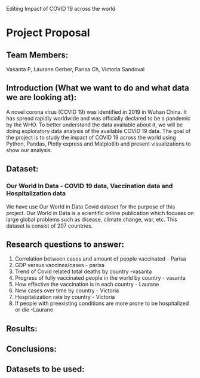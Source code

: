 Editing Impact of COVID 19 across the world

# **Project Proposal**

## Team Members: 
Vasanta P, Laurane Gerber, Parisa Ch, Victoria Sandoval

## Introduction (What we want to do and what data we are looking at):
A novel corona virus (COVID 19) was identified in 2019 in Wuhan China. It has spread rapidly worldwide and was officially declared to be a pandemic by the WHO. To better understand the data available about it, we will be doing exploratory data analysis of the available COVID 19 data.  The goal of the project is to study the impact of COVID 19 across the world using Python, Pandas, Plotly express and Matplotlib and present visualizations to show our analysis.

## Dataset:
### Our World In Data - COVID 19 data, Vaccination data and Hospitalization data

We have use Our World in Data Covid dataset for the purpose of this project. Our World in Data is a scientific online publication which focuses on large global problems such as disease, climate change, war, etc. This dataset is consist of 207 countries.

## Research questions to answer:
1. Correlation between cases and amount of people vaccinated - Parisa
2. GDP versus vaccines/cases - parisa
4. Trend of Covid related total deaths by country  -vasanta
5. Progress of fully vaccinated people in the world by country - vasanta
6. How effective the vaccination is in each country - Laurane
7. New cases over time by country - Victoria 
8. Hospitalization rate by country - Victoria
9. If people with preexisting conditions are more prone to be hospitalized or die -Laurane

##  Results:

## Conclusions:

## Datasets to be used:

 
